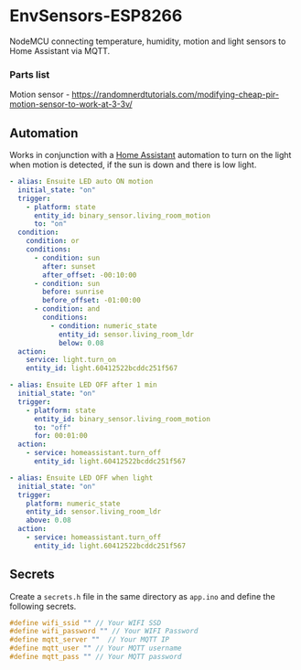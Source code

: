 # EnvSensors-ESP8266
NodeMCU connecting temperature, humidity, motion and light sensors to Home Assistant via MQTT.

### Parts list

Motion sensor - https://randomnerdtutorials.com/modifying-cheap-pir-motion-sensor-to-work-at-3-3v/
## Automation

Works in conjunction with a [Home Assistant](https://www.home-assistant.io/) automation to turn on the light when motion is detected, if the sun is down and there is low light.

```yml
- alias: Ensuite LED auto ON motion
  initial_state: "on"
  trigger:
    - platform: state
      entity_id: binary_sensor.living_room_motion
      to: "on"
  condition:
    condition: or
    conditions:
      - condition: sun
        after: sunset
        after_offset: -00:10:00
      - condition: sun
        before: sunrise
        before_offset: -01:00:00
      - condition: and
        conditions:
          - condition: numeric_state
            entity_id: sensor.living_room_ldr
            below: 0.08
  action:
    service: light.turn_on
    entity_id: light.60412522bcddc251f567

- alias: Ensuite LED OFF after 1 min
  initial_state: "on"
  trigger:
    - platform: state
      entity_id: binary_sensor.living_room_motion
      to: "off"
      for: 00:01:00
  action:
    - service: homeassistant.turn_off
      entity_id: light.60412522bcddc251f567

- alias: Ensuite LED OFF when light
  initial_state: "on"
  trigger:
    platform: numeric_state
    entity_id: sensor.living_room_ldr
    above: 0.08
  action:
    - service: homeassistant.turn_off
      entity_id: light.60412522bcddc251f567
```

## Secrets

Create a `secrets.h` file in the same directory as `app.ino` and define the following secrets.

```c
#define wifi_ssid "" // Your WIFI SSD
#define wifi_password "" // Your WIFI Password
#define mqtt_server ""  // Your MQTT IP
#define mqtt_user "" // Your MQTT username
#define mqtt_pass "" // Your MQTT password
```